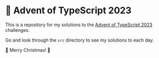 # 🎅 Advent of TypeScript 2023

This is a repository for my solutions to the [Advent of TypeScript 2023](https://typehero.dev/aot-2023) challenges.

Go and look through the `src` directory to see my solutions to each day.

🎁 Merry Christmas! 🎄
